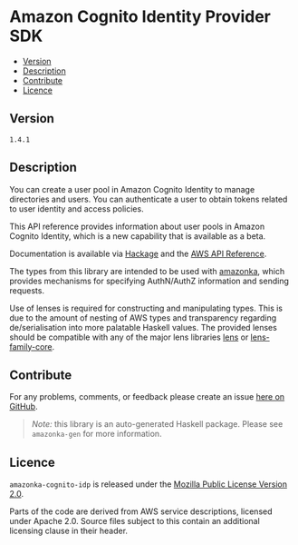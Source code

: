 # Amazon Cognito Identity Provider SDK

* [Version](#version)
* [Description](#description)
* [Contribute](#contribute)
* [Licence](#licence)


## Version

`1.4.1`


## Description

You can create a user pool in Amazon Cognito Identity to manage
directories and users. You can authenticate a user to obtain tokens
related to user identity and access policies.

This API reference provides information about user pools in Amazon
Cognito Identity, which is a new capability that is available as a beta.

Documentation is available via [Hackage](http://hackage.haskell.org/package/amazonka-cognito-idp)
and the [AWS API Reference](https://aws.amazon.com/documentation/).

The types from this library are intended to be used with [amazonka](http://hackage.haskell.org/package/amazonka),
which provides mechanisms for specifying AuthN/AuthZ information and sending requests.

Use of lenses is required for constructing and manipulating types.
This is due to the amount of nesting of AWS types and transparency regarding
de/serialisation into more palatable Haskell values.
The provided lenses should be compatible with any of the major lens libraries
[lens](http://hackage.haskell.org/package/lens) or [lens-family-core](http://hackage.haskell.org/package/lens-family-core).

## Contribute

For any problems, comments, or feedback please create an issue [here on GitHub](https://github.com/brendanhay/amazonka/issues).

> _Note:_ this library is an auto-generated Haskell package. Please see `amazonka-gen` for more information.


## Licence

`amazonka-cognito-idp` is released under the [Mozilla Public License Version 2.0](http://www.mozilla.org/MPL/).

Parts of the code are derived from AWS service descriptions, licensed under Apache 2.0.
Source files subject to this contain an additional licensing clause in their header.
